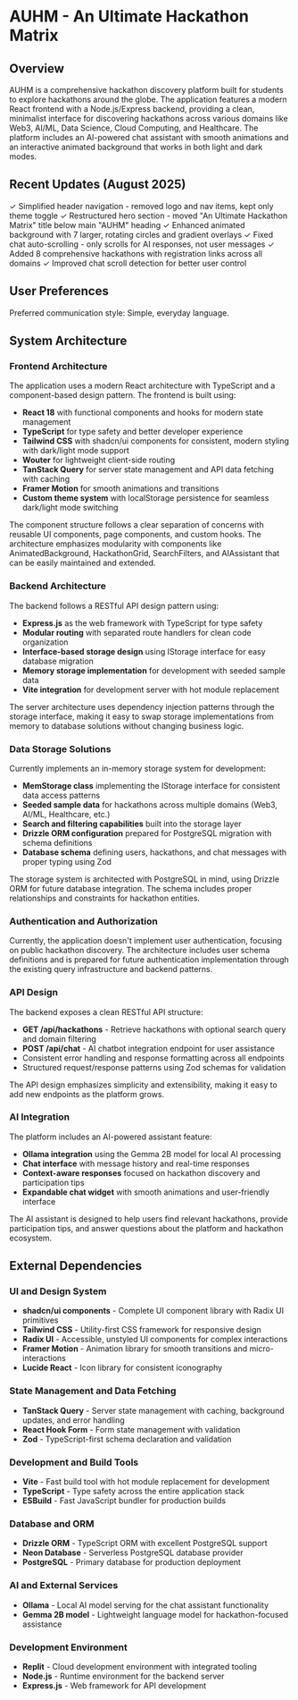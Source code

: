 # AUHM - An Ultimate Hackathon Matrix

## Overview

AUHM is a comprehensive hackathon discovery platform built for students to explore hackathons around the globe. The application features a modern React frontend with a Node.js/Express backend, providing a clean, minimalist interface for discovering hackathons across various domains like Web3, AI/ML, Data Science, Cloud Computing, and Healthcare. The platform includes an AI-powered chat assistant with smooth animations and an interactive animated background that works in both light and dark modes.

## Recent Updates (August 2025)

✓ Simplified header navigation - removed logo and nav items, kept only theme toggle
✓ Restructured hero section - moved "An Ultimate Hackathon Matrix" title below main "AUHM" heading
✓ Enhanced animated background with 7 larger, rotating circles and gradient overlays
✓ Fixed chat auto-scrolling - only scrolls for AI responses, not user messages
✓ Added 8 comprehensive hackathons with registration links across all domains
✓ Improved chat scroll detection for better user control

## User Preferences

Preferred communication style: Simple, everyday language.

## System Architecture

### Frontend Architecture
The application uses a modern React architecture with TypeScript and a component-based design pattern. The frontend is built using:
- **React 18** with functional components and hooks for modern state management
- **TypeScript** for type safety and better developer experience
- **Tailwind CSS** with shadcn/ui components for consistent, modern styling with dark/light mode support
- **Wouter** for lightweight client-side routing
- **TanStack Query** for server state management and API data fetching with caching
- **Framer Motion** for smooth animations and transitions
- **Custom theme system** with localStorage persistence for seamless dark/light mode switching

The component structure follows a clear separation of concerns with reusable UI components, page components, and custom hooks. The architecture emphasizes modularity with components like AnimatedBackground, HackathonGrid, SearchFilters, and AIAssistant that can be easily maintained and extended.

### Backend Architecture
The backend follows a RESTful API design pattern using:
- **Express.js** as the web framework with TypeScript for type safety
- **Modular routing** with separated route handlers for clean code organization
- **Interface-based storage design** using IStorage interface for easy database migration
- **Memory storage implementation** for development with seeded sample data
- **Vite integration** for development server with hot module replacement

The server architecture uses dependency injection patterns through the storage interface, making it easy to swap storage implementations from memory to database solutions without changing business logic.

### Data Storage Solutions
Currently implements an in-memory storage system for development:
- **MemStorage class** implementing the IStorage interface for consistent data access patterns
- **Seeded sample data** for hackathons across multiple domains (Web3, AI/ML, Healthcare, etc.)
- **Search and filtering capabilities** built into the storage layer
- **Drizzle ORM configuration** prepared for PostgreSQL migration with schema definitions
- **Database schema** defining users, hackathons, and chat messages with proper typing using Zod

The storage system is architected with PostgreSQL in mind, using Drizzle ORM for future database integration. The schema includes proper relationships and constraints for hackathon entities.

### Authentication and Authorization
Currently, the application doesn't implement user authentication, focusing on public hackathon discovery. The architecture includes user schema definitions and is prepared for future authentication implementation through the existing query infrastructure and backend patterns.

### API Design
The backend exposes a clean RESTful API structure:
- **GET /api/hackathons** - Retrieve hackathons with optional search query and domain filtering
- **POST /api/chat** - AI chatbot integration endpoint for user assistance
- Consistent error handling and response formatting across all endpoints
- Structured request/response patterns using Zod schemas for validation

The API design emphasizes simplicity and extensibility, making it easy to add new endpoints as the platform grows.

### AI Integration
The platform includes an AI-powered assistant feature:
- **Ollama integration** using the Gemma 2B model for local AI processing
- **Chat interface** with message history and real-time responses
- **Context-aware responses** focused on hackathon discovery and participation tips
- **Expandable chat widget** with smooth animations and user-friendly interface

The AI assistant is designed to help users find relevant hackathons, provide participation tips, and answer questions about the platform and hackathon ecosystem.

## External Dependencies

### UI and Design System
- **shadcn/ui components** - Complete UI component library with Radix UI primitives
- **Tailwind CSS** - Utility-first CSS framework for responsive design
- **Radix UI** - Accessible, unstyled UI components for complex interactions
- **Framer Motion** - Animation library for smooth transitions and micro-interactions
- **Lucide React** - Icon library for consistent iconography

### State Management and Data Fetching
- **TanStack Query** - Server state management with caching, background updates, and error handling
- **React Hook Form** - Form state management with validation
- **Zod** - TypeScript-first schema declaration and validation

### Development and Build Tools
- **Vite** - Fast build tool with hot module replacement for development
- **TypeScript** - Type safety across the entire application stack
- **ESBuild** - Fast JavaScript bundler for production builds

### Database and ORM
- **Drizzle ORM** - TypeScript ORM with excellent PostgreSQL support
- **Neon Database** - Serverless PostgreSQL database provider
- **PostgreSQL** - Primary database for production deployment

### AI and External Services
- **Ollama** - Local AI model serving for the chat assistant functionality
- **Gemma 2B model** - Lightweight language model for hackathon-focused assistance

### Development Environment
- **Replit** - Cloud development environment with integrated tooling
- **Node.js** - Runtime environment for the backend server
- **Express.js** - Web framework for API development